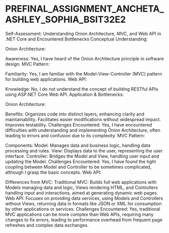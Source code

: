 # PREFINAL_ASSIGNMENT_ANCHETA_ASHLEY_SOPHIA_BSIT32E2

Self-Assessment: Understanding Onion Architecture, MVC, and Web API in .NET Core and Encountered Bottlenecks
Conceptual Understanding:

Onion Architecture:

Awareness: Yes, I have heard of the Onion Architecture principle in software design.
MVC Pattern:

Familiarity: Yes, I am familiar with the Model-View-Controller (MVC) pattern for building web applications.
Web API:

Knowledge: No, I do not understand the concept of building RESTful APIs using ASP.NET Core Web API.
Application & Bottlenecks:

Onion Architecture:

Benefits:
Organizes code into distinct layers, enhancing clarity and maintainability.
Facilitates easier modifications without widespread impact.
Improves testability.
Challenges Encountered: Yes, I have encountered difficulties with understanding and implementing Onion Architecture, often leading to errors and confusion due to its complexity.
MVC Pattern:

Components:
Model: Manages data and business logic, handling data processing and rules.
View: Displays data to the user, representing the user interface.
Controller: Bridges the Model and View, handling user input and updating the Model.
Challenges Encountered: Yes, I have found the tight coupling between Model and Controller to be sometimes complicated, although I grasp the basic concepts.
Web API:

Differences from MVC:
Traditional MVC: Builds full web applications with Models managing data and logic, Views rendering HTML, and Controllers handling input and interactions, aimed at generating dynamic web pages.
Web API: Focuses on providing data services, using Models and Controllers without Views, returning data in formats like JSON or XML for consumption by other applications or services.
Challenges Encountered: Yes, traditional MVC applications can be more complex than Web APIs, requiring many changes to fix errors, leading to performance overhead from frequent page refreshes and complex data exchanges.
